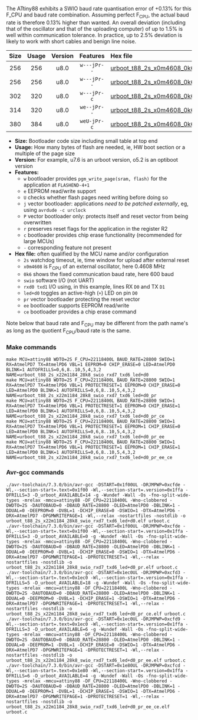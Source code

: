 The ATtiny88 exhibits a SWIO baud rate quantisation error of +0.13% for this F_CPU and baud rate combination. Assuming perfect F<sub>CPU</sub>, the actual baud rate is therefore 0.13% higher than wanted. An overall deviation (including that of the oscillator and that of the uploading computer) of up to 1.5% is well within communication tolerance. In practice, up to 2.5% deviation is likely to work with short cables and benign line noise.

|Size|Usage|Version|Features|Hex file|
|:-:|:-:|:-:|:-:|:--|
|256|256|u8.0|`w---jPr--`|[urboot_t88_2s_x0m4608_0k6_swio_rxd7_txd6_led+d0.hex](https://raw.githubusercontent.com/stefanrueger/urboot.hex/main/boards/mh-tiny/attiny88/watchdog_2_s/external_oscillator_x/%2B0m460800_hz/%2B%2B%2B0k6_baud/swio_rxd7_txd6/led%2Bd0/urboot_t88_2s_x0m4608_0k6_swio_rxd7_txd6_led%2Bd0.hex)|
|256|256|u8.0|`w---jPr--`|[urboot_t88_2s_x0m4608_0k6_swio_rxd7_txd6_led+d0_pr.hex](https://raw.githubusercontent.com/stefanrueger/urboot.hex/main/boards/mh-tiny/attiny88/watchdog_2_s/external_oscillator_x/%2B0m460800_hz/%2B%2B%2B0k6_baud/swio_rxd7_txd6/led%2Bd0/urboot_t88_2s_x0m4608_0k6_swio_rxd7_txd6_led%2Bd0_pr.hex)|
|302|320|u8.0|`w---jPr-c`|[urboot_t88_2s_x0m4608_0k6_swio_rxd7_txd6_led+d0_pr_ce.hex](https://raw.githubusercontent.com/stefanrueger/urboot.hex/main/boards/mh-tiny/attiny88/watchdog_2_s/external_oscillator_x/%2B0m460800_hz/%2B%2B%2B0k6_baud/swio_rxd7_txd6/led%2Bd0/urboot_t88_2s_x0m4608_0k6_swio_rxd7_txd6_led%2Bd0_pr_ce.hex)|
|314|320|u8.0|`we--jPr--`|[urboot_t88_2s_x0m4608_0k6_swio_rxd7_txd6_led+d0_pr_ee.hex](https://raw.githubusercontent.com/stefanrueger/urboot.hex/main/boards/mh-tiny/attiny88/watchdog_2_s/external_oscillator_x/%2B0m460800_hz/%2B%2B%2B0k6_baud/swio_rxd7_txd6/led%2Bd0/urboot_t88_2s_x0m4608_0k6_swio_rxd7_txd6_led%2Bd0_pr_ee.hex)|
|380|384|u8.0|`weU-jPr-c`|[urboot_t88_2s_x0m4608_0k6_swio_rxd7_txd6_led+d0_pr_ee_ce.hex](https://raw.githubusercontent.com/stefanrueger/urboot.hex/main/boards/mh-tiny/attiny88/watchdog_2_s/external_oscillator_x/%2B0m460800_hz/%2B%2B%2B0k6_baud/swio_rxd7_txd6/led%2Bd0/urboot_t88_2s_x0m4608_0k6_swio_rxd7_txd6_led%2Bd0_pr_ee_ce.hex)|

- **Size:** Bootloader code size including small table at top end
- **Usage:** How many bytes of flash are needed, ie, HW boot section or a multiple of the page size
- **Version:** For example, u7.6 is an urboot version, o5.2 is an optiboot version
- **Features:**
  + `w` bootloader provides `pgm_write_page(sram, flash)` for the application at `FLASHEND-4+1`
  + `e` EEPROM read/write support
  + `U` checks whether flash pages need writing before doing so
  + `j` vector bootloader: applications *need to be patched externally*, eg, using `avrdude -c urclock`
  + `P` vector bootloader only: protects itself and reset vector from being overwritten
  + `r` preserves reset flags for the application in the register R2
  + `c` bootloader provides chip erase functionality (recommended for large MCUs)
  + `-` corresponding feature not present
- **Hex file:** often qualified by the MCU name and/or configuration
  + `2s` watchdog timeout, ie, time window for upload after external reset
  + `x0m4608` is F<sub>CPU</sub> of an external oscillator, here 0.4608 MHz
  + `0k6` shows the fixed communication baud rate, here 600 baud
  + `swio` software I/O (not UART)
  + `rxd0 txd1` I/O using, in this example, lines RX `D0` and TX `D1`
  + `led+d0` toggles an active-high (`+`) LED on pin `D0`
  + `pr` vector bootloader protecting the reset vector
  + `ee` bootloader supports EEPROM read/write
  + `ce` bootloader provides a chip erase command


Note below that baud rate and F<sub>CPU</sub> may be different from the path name's as long as the quotient F<sub>CPU</sub>/baud rate is the same.

### Make commands
```
make MCU=attiny88 WDTO=2S F_CPU=22118400L BAUD_RATE=28800 SWIO=1 RX=AtmelPD7 TX=AtmelPD6 VBL=1 EEPROM=0 CHIP_ERASE=0 LED=AtmelPD0 BLINK=1 AUTOFRILLS=0,6,8..10,5,4,3,2 NAME=urboot_t88_2s_x22m1184_28k8_swio_rxd7_txd6_led+d0
make MCU=attiny88 WDTO=2S F_CPU=22118400L BAUD_RATE=28800 SWIO=1 RX=AtmelPD7 TX=AtmelPD6 VBL=1 PROTECTRESET=1 EEPROM=0 CHIP_ERASE=0 LED=AtmelPD0 BLINK=1 AUTOFRILLS=0,6,8..10,5,4,3,2 NAME=urboot_t88_2s_x22m1184_28k8_swio_rxd7_txd6_led+d0_pr
make MCU=attiny88 WDTO=2S F_CPU=22118400L BAUD_RATE=28800 SWIO=1 RX=AtmelPD7 TX=AtmelPD6 VBL=1 PROTECTRESET=1 EEPROM=0 CHIP_ERASE=1 LED=AtmelPD0 BLINK=1 AUTOFRILLS=0,6,8..10,5,4,3,2 NAME=urboot_t88_2s_x22m1184_28k8_swio_rxd7_txd6_led+d0_pr_ce
make MCU=attiny88 WDTO=2S F_CPU=22118400L BAUD_RATE=28800 SWIO=1 RX=AtmelPD7 TX=AtmelPD6 VBL=1 PROTECTRESET=1 EEPROM=1 CHIP_ERASE=0 LED=AtmelPD0 BLINK=1 AUTOFRILLS=0,6,8..10,5,4,3,2 NAME=urboot_t88_2s_x22m1184_28k8_swio_rxd7_txd6_led+d0_pr_ee
make MCU=attiny88 WDTO=2S F_CPU=22118400L BAUD_RATE=28800 SWIO=1 RX=AtmelPD7 TX=AtmelPD6 VBL=1 PROTECTRESET=1 EEPROM=1 CHIP_ERASE=1 LED=AtmelPD0 BLINK=1 AUTOFRILLS=0,6,8..10,5,4,3,2 NAME=urboot_t88_2s_x22m1184_28k8_swio_rxd7_txd6_led+d0_pr_ee_ce
```

### Avr-gcc commands
```
./avr-toolchain/7.3.0/bin/avr-gcc -DSTART=0x1f00UL -DRJMPWP=0xcfde -Wl,--section-start=.text=0x1f00 -Wl,--section-start=.version=0x1ffa -DFRILLS=3 -D_urboot_AVAILABLE=14 -g -Wundef -Wall -Os -fno-split-wide-types -mrelax -mmcu=attiny88 -DF_CPU=22118400L -Wno-clobbered -DWDTO=2S -DAUTOBAUD=0 -DBAUD_RATE=28800 -DLED=AtmelPD0 -DBLINK=1 -DDUAL=0 -DEEPROM=0 -DVBL=1 -DCHIP_ERASE=0 -DSWIO=1 -DTX=AtmelPD6 -DRX=AtmelPD7 -DPGMWRITEPAGE=1 -Wl,--relax -nostartfiles -nostdlib -o urboot_t88_2s_x22m1184_28k8_swio_rxd7_txd6_led+d0.elf urboot.c
./avr-toolchain/7.3.0/bin/avr-gcc -DSTART=0x1f00UL -DRJMPWP=0xcfde -Wl,--section-start=.text=0x1f00 -Wl,--section-start=.version=0x1ffa -DFRILLS=3 -D_urboot_AVAILABLE=0 -g -Wundef -Wall -Os -fno-split-wide-types -mrelax -mmcu=attiny88 -DF_CPU=22118400L -Wno-clobbered -DWDTO=2S -DAUTOBAUD=0 -DBAUD_RATE=28800 -DLED=AtmelPD0 -DBLINK=1 -DDUAL=0 -DEEPROM=0 -DVBL=1 -DCHIP_ERASE=0 -DSWIO=1 -DTX=AtmelPD6 -DRX=AtmelPD7 -DPGMWRITEPAGE=1 -DPROTECTRESET=1 -Wl,--relax -nostartfiles -nostdlib -o urboot_t88_2s_x22m1184_28k8_swio_rxd7_txd6_led+d0_pr.elf urboot.c
./avr-toolchain/7.3.0/bin/avr-gcc -DSTART=0x1ec0UL -DRJMPWP=0xcfd3 -Wl,--section-start=.text=0x1ec0 -Wl,--section-start=.version=0x1ffa -DFRILLS=5 -D_urboot_AVAILABLE=18 -g -Wundef -Wall -Os -fno-split-wide-types -mrelax -mmcu=attiny88 -DF_CPU=22118400L -Wno-clobbered -DWDTO=2S -DAUTOBAUD=0 -DBAUD_RATE=28800 -DLED=AtmelPD0 -DBLINK=1 -DDUAL=0 -DEEPROM=0 -DVBL=1 -DCHIP_ERASE=1 -DSWIO=1 -DTX=AtmelPD6 -DRX=AtmelPD7 -DPGMWRITEPAGE=1 -DPROTECTRESET=1 -Wl,--relax -nostartfiles -nostdlib -o urboot_t88_2s_x22m1184_28k8_swio_rxd7_txd6_led+d0_pr_ce.elf urboot.c
./avr-toolchain/7.3.0/bin/avr-gcc -DSTART=0x1ec0UL -DRJMPWP=0xcfd9 -Wl,--section-start=.text=0x1ec0 -Wl,--section-start=.version=0x1ffa -DFRILLS=3 -D_urboot_AVAILABLE=6 -g -Wundef -Wall -Os -fno-split-wide-types -mrelax -mmcu=attiny88 -DF_CPU=22118400L -Wno-clobbered -DWDTO=2S -DAUTOBAUD=0 -DBAUD_RATE=28800 -DLED=AtmelPD0 -DBLINK=1 -DDUAL=0 -DEEPROM=1 -DVBL=1 -DCHIP_ERASE=0 -DSWIO=1 -DTX=AtmelPD6 -DRX=AtmelPD7 -DPGMWRITEPAGE=1 -DPROTECTRESET=1 -Wl,--relax -nostartfiles -nostdlib -o urboot_t88_2s_x22m1184_28k8_swio_rxd7_txd6_led+d0_pr_ee.elf urboot.c
./avr-toolchain/7.3.0/bin/avr-gcc -DSTART=0x1e80UL -DRJMPWP=0xcfcd -Wl,--section-start=.text=0x1e80 -Wl,--section-start=.version=0x1ffa -DFRILLS=6 -D_urboot_AVAILABLE=4 -g -Wundef -Wall -Os -fno-split-wide-types -mrelax -mmcu=attiny88 -DF_CPU=22118400L -Wno-clobbered -DWDTO=2S -DAUTOBAUD=0 -DBAUD_RATE=28800 -DLED=AtmelPD0 -DBLINK=1 -DDUAL=0 -DEEPROM=1 -DVBL=1 -DCHIP_ERASE=1 -DSWIO=1 -DTX=AtmelPD6 -DRX=AtmelPD7 -DPGMWRITEPAGE=1 -DPROTECTRESET=1 -Wl,--relax -nostartfiles -nostdlib -o urboot_t88_2s_x22m1184_28k8_swio_rxd7_txd6_led+d0_pr_ee_ce.elf urboot.c
```

